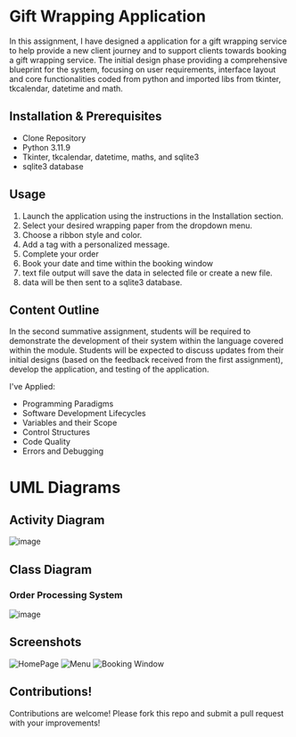 # Gift Wrapping Application

In this assignment, I have designed a application for a gift wrapping service to help provide a new client journey and to support clients towards booking a gift wrapping service. The initial design phase providing a comprehensive blueprint for the system, focusing on user requirements, interface layout and core functionalities coded from python and imported libs from tkinter, tkcalendar, datetime and math. 

## Installation & Prerequisites
 - Clone Repository 
 - Python 3.11.9
 - Tkinter, tkcalendar, datetime, maths, and sqlite3
 - sqlite3 database

## Usage
1. Launch the application using the instructions in the Installation section.
2. Select your desired wrapping paper from the dropdown menu.
3. Choose a ribbon style and color.
4. Add a tag with a personalized message.
5. Complete your order 
6. Book your date and time within the booking window
7. text file output will save the data in selected file or create a new file.
8. data will be then sent to a sqlite3 database. 

## Content Outline
In the second summative assignment, students will be required to demonstrate the development of their system within the language covered within the module. Students will be expected to discuss updates from their initial designs (based on the feedback received from the first assignment), develop the application, and testing of the application. 

I've Applied: 
- Programming Paradigms 
- Software Development Lifecycles 
- Variables and their Scope 
- Control Structures 
- Code Quality 
- Errors and Debugging 


# UML Diagrams 

## Activity Diagram
![image](https://github.com/user-attachments/assets/92a93a82-0a94-46e7-8869-9b5b0c1f5c5a)




## Class Diagram

### Order Processing System
![image](https://github.com/user-attachments/assets/176b5eb5-db06-4c38-ba2c-5b0c5e6b274b)

## Screenshots
![HomePage](https://github.com/user-attachments/assets/33471980-4c9b-46e1-bc2b-0fd1ae80c8e1)
![Menu](https://github.com/user-attachments/assets/f3609b41-31b3-4db9-97e1-4661d8ce41e1)
![Booking Window](https://github.com/user-attachments/assets/0ad23d3e-d79e-4c29-a72c-de00d9a414b3)

## Contributions!

Contributions are welcome! 
Please fork this repo and submit a pull request with your improvements!

